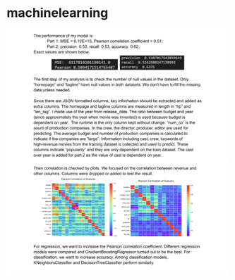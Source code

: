 # machinelearning

 
![Image text](https://github.com/RebeccaSY/machinelearning/blob/main/report01.png) 
![Image text](https://github.com/RebeccaSY/machinelearning/blob/main/report02.png) 
